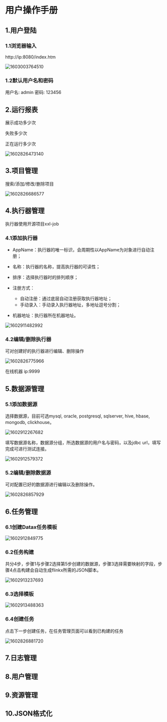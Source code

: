 # 用户操作手册

## 1.用户登陆

### 1.1浏览器输入

http://ip:8080/index.htm

![1603003764510](https://img-blog.csdnimg.cn/2020101814555823.png?x-oss-process=image/watermark,type_ZmFuZ3poZW5naGVpdGk,shadow_10,text_aHR0cHM6Ly9ibG9nLmNzZG4ubmV0L3dlaXhpbl80MzEyNDczMg==,size_16,color_FFFFFF,t_70#pic_center)



### 1.2默认用户名和密码

用户名: admin	密码: 123456



## 2.运行报表

展示成功多少次

失败多少次

正在运行多少次

![1602826473140](https://img-blog.csdnimg.cn/20201018145629121.png?x-oss-process=image/watermark,type_ZmFuZ3poZW5naGVpdGk,shadow_10,text_aHR0cHM6Ly9ibG9nLmNzZG4ubmV0L3dlaXhpbl80MzEyNDczMg==,size_16,color_FFFFFF,t_70#pic_center)



## 3.项目管理

搜索/添加/修改/删除项目

![1602826686577](https://img-blog.csdnimg.cn/20201018145651440.png?x-oss-process=image/watermark,type_ZmFuZ3poZW5naGVpdGk,shadow_10,text_aHR0cHM6Ly9ibG9nLmNzZG4ubmV0L3dlaXhpbl80MzEyNDczMg==,size_16,color_FFFFFF,t_70#pic_center)



## 4.执行器管理

执行器使用开源项目xxl-job

### 4.1添加执行器

- AppName：执行器的唯一标识，会周期性以AppName为对象进行自动注册；


- 名称：执行器的名称，提高执行器的可读性；
- 排序：选择执行器时的排列顺序；
- 注册方式：

  - 自动注册：通过底层自动注册获取执行器地址；
  - 手动录入：手动录入执行器地址，多地址逗号分割；
- 机器地址：执行器所在机器地址。

![1602911482992](https://img-blog.csdnimg.cn/20201018145718646.png?x-oss-process=image/watermark,type_ZmFuZ3poZW5naGVpdGk,shadow_10,text_aHR0cHM6Ly9ibG9nLmNzZG4ubmV0L3dlaXhpbl80MzEyNDczMg==,size_16,color_FFFFFF,t_70#pic_center)

### 4.2编辑/删除执行器

可对创建好的执行器进行编辑、删除操作

![1602826775966](https://img-blog.csdnimg.cn/20201018145756893.png?x-oss-process=image/watermark,type_ZmFuZ3poZW5naGVpdGk,shadow_10,text_aHR0cHM6Ly9ibG9nLmNzZG4ubmV0L3dlaXhpbl80MzEyNDczMg==,size_16,color_FFFFFF,t_70#pic_center)

在线机器  ip:9999

## 5.数据源管理

### 5.1添加数据源

选择数据源，目前可选mysql, oracle, postgresql, sqlserver, hive, hbase, mongodb, clickhouse。

![1602912267682](https://img-blog.csdnimg.cn/2020101814581664.png?x-oss-process=image/watermark,type_ZmFuZ3poZW5naGVpdGk,shadow_10,text_aHR0cHM6Ly9ibG9nLmNzZG4ubmV0L3dlaXhpbl80MzEyNDczMg==,size_16,color_FFFFFF,t_70#pic_center)

填写数据源名称，数据源分组，所选数据源的用户名与密码，以及jdbc url，填写完成可进行测试连接。

![1602912579372](https://img-blog.csdnimg.cn/20201018145842881.png?x-oss-process=image/watermark,type_ZmFuZ3poZW5naGVpdGk,shadow_10,text_aHR0cHM6Ly9ibG9nLmNzZG4ubmV0L3dlaXhpbl80MzEyNDczMg==,size_16,color_FFFFFF,t_70#pic_center)

### 5.2编辑/删除数据源

可对配置已好的数据源进行编辑以及删除操作。

![1602826857929](https://img-blog.csdnimg.cn/20201018145902715.png?x-oss-process=image/watermark,type_ZmFuZ3poZW5naGVpdGk,shadow_10,text_aHR0cHM6Ly9ibG9nLmNzZG4ubmV0L3dlaXhpbl80MzEyNDczMg==,size_16,color_FFFFFF,t_70#pic_center)

## 6.任务管理

### 6.1创建Datax任务模板

![1602912849775](https://img-blog.csdnimg.cn/20201018145928644.png?x-oss-process=image/watermark,type_ZmFuZ3poZW5naGVpdGk,shadow_10,text_aHR0cHM6Ly9ibG9nLmNzZG4ubmV0L3dlaXhpbl80MzEyNDczMg==,size_16,color_FFFFFF,t_70#pic_center)

### 6.2任务构建

共分4步，步骤1与步骤2选择第5步创建的数据源，步骤3选择需要映射的字段，步骤4点击构建会自动生成flinkx所需的JSON脚本。

![1602913237693](https://img-blog.csdnimg.cn/20201018145947668.png?x-oss-process=image/watermark,type_ZmFuZ3poZW5naGVpdGk,shadow_10,text_aHR0cHM6Ly9ibG9nLmNzZG4ubmV0L3dlaXhpbl80MzEyNDczMg==,size_16,color_FFFFFF,t_70#pic_center)

### 6.3选择模板

![1602913488363](https://img-blog.csdnimg.cn/20201018150005288.png?x-oss-process=image/watermark,type_ZmFuZ3poZW5naGVpdGk,shadow_10,text_aHR0cHM6Ly9ibG9nLmNzZG4ubmV0L3dlaXhpbl80MzEyNDczMg==,size_16,color_FFFFFF,t_70#pic_center)

### 6.4创建任务

点击下一步创建任务，在任务管理页面可以看到已构建的任务

![1602826881720](https://img-blog.csdnimg.cn/20201018150026838.png?x-oss-process=image/watermark,type_ZmFuZ3poZW5naGVpdGk,shadow_10,text_aHR0cHM6Ly9ibG9nLmNzZG4ubmV0L3dlaXhpbl80MzEyNDczMg==,size_16,color_FFFFFF,t_70#pic_center)

## 7.日志管理

## 8.用户管理

## 9.资源管理

## 10.JSON格式化
